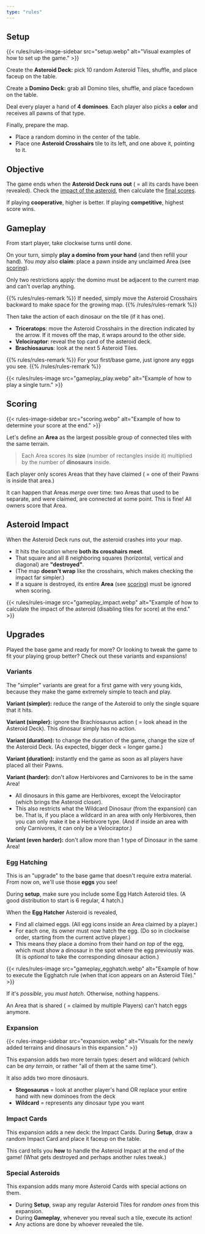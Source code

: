 ```yaml
---
type: "rules"
---
```


## Setup

{{< rules/rules-image-sidebar src="setup.webp" alt="Visual examples of how to set up the game." >}}

Create the **Asteroid Deck:** pick 10 random Asteroid Tiles, shuffle, and place faceup on the table.

Create a **Domino Deck:** grab all Domino tiles, shuffle, and place facedown on the table.

Deal every player a hand of **4 dominoes**. Each player also picks a **color** and receives all pawns of that type.

Finally, prepare the map.
* Place a random domino in the center of the table.
* Place one **Asteroid Crosshairs** tile to its left, and one above it, pointing to it.



## Objective

The game ends when the **Asteroid Deck runs out** ( = all its cards have been revealed). Check the [impact of the asteroid](#asteroid), then calculate the [final scores](#scoring).

If playing **cooperative**, higher is better. If playing **competitive**, highest score wins.


## Gameplay

From start player, take clockwise turns until done.

On your turn, simply **play a domino from your hand** (and then refill your hand). You _may_ also **claim**: place a pawn inside any unclaimed Area (see [scoring](#scoring)).

Only two restrictions apply: the domino must be adjacent to the current map and can't overlap anything.

{{% rules/rules-remark %}}
If needed, simply move the Asteroid Crosshairs backward to make space for the growing map.
{{% /rules/rules-remark %}}

Then take the action of each dinosaur on the tile (if it has one).

* **Triceratops**: move the Asteroid Crosshairs in the direction indicated by the arrow. If it moves off the map, it wraps around to the other side.
* **Velociraptor**: reveal the top card of the asteroid deck.
* **Brachiosaurus**: look at the next 5 Asteroid Tiles.

{{% rules/rules-remark %}}
For your first/base game, just ignore any eggs you see.
{{% /rules/rules-remark %}}

{{< rules/rules-image src="gameplay_play.webp" alt="Example of how to play a single turn." >}}


## Scoring

{{<  rules-image-sidebar src="scoring.webp" alt="Example of how to determine your score at the end." >}}

Let's define an **Area** as the largest possible group of connected tiles with the same terrain.

> Each Area scores its **size** (number of rectangles inside it) multiplied by the number of **dinosaurs** inside.

Each player only scores Areas that they have claimed ( = one of their Pawns is inside that area.)

It can happen that Areas _merge_ over time: two Areas that used to be separate, and were claimed, are connected at some point. This is fine! All owners score that Area.



## Asteroid Impact

When the Asteroid Deck runs out, the asteroid crashes into your map.

* It hits the location where **both its crosshairs meet**.
* That square and all 8 neighboring squares (horizontal, vertical and diagonal) are **"destroyed"**.
* (The map **doesn't wrap** like the crosshairs, which makes checking the impact far simpler.)
* If a square is destroyed, its entire **Area** (see [scoring](#scoring)) must be ignored when scoring.

{{< rules/rules-image src="gameplay_impact.webp" alt="Example of how to calculate the impact of the asteroid (disabling tiles for score) at the end." >}}


## Upgrades

Played the base game and ready for more? Or looking to tweak the game to fit your playing group better? Check out these variants and expansions!

### Variants

The "simpler" variants are great for a first game with very young kids, because they make the game extremely simple to teach and play.

**Variant (simpler):** reduce the range of the Asteroid to only the single square that it hits.

**Variant (simpler):** ignore the Brachiosaurus action ( = look ahead in the Asteroid Deck). This dinosaur simply has no action.

**Variant (duration):** to change the duration of the game, change the size of the Asteroid Deck. (As expected, bigger deck = longer game.)

**Variant (duration):** instantly end the game as soon as all players have placed all their Pawns.

**Variant (harder):** don't allow Herbivores and Carnivores to be in the same Area! 
* All dinosaurs in this game are Herbivores, except the Velociraptor (which brings the Asteroid closer). 
* This also restricts what the Wildcard Dinosaur (from the expansion) can be. That is, if you place a wildcard in an area with only Herbivores, then you can only make it be a Herbivore type. (And if inside an area with only Carnivores, it can only be a Velociraptor.)

**Variant (even harder):** don't allow more than 1 type of Dinosaur in the same Area!


### Egg Hatching

This is an "upgrade" to the base game that doesn't require extra material. From now on, we'll use those **eggs** you see!

During **setup**, make sure you include some Egg Hatch Asteroid tiles. (A good distribution to start is 6 regular, 4 hatch.)

When the **Egg Hatcher** Asteroid is revealed,

* Find all claimed eggs. (All egg icons inside an Area claimed by a player.)
* For each one, its owner must now hatch the egg. (Do so in clockwise order, starting from the current active player.)
* This means they place a domino from their hand _on top_ of the egg, which must show a dinosaur in the spot where the egg previously was. (It is _optional_ to take the corresponding dinosaur action.)

{{< rules/rules-image src="gameplay_egghatch.webp" alt="Example of how to execute the Egghatch rule (when that icon appears on an Asteroid Tile)." >}}

If it's _possible_, you _must hatch_. Otherwise, nothing happens.

An Area that is shared ( = claimed by multiple Players) can't hatch eggs anymore.


### Expansion

{{<  rules-image-sidebar src="expansion.webp" alt="Visuals for the newly added terrains and dinosaurs in this expansion." >}}

This expansion adds two more terrain types: desert and wildcard (which can be _any terrain_, or rather "all of them at the same time").

It also adds two more dinosaurs.
* **Stegosaurus** = look at another player's hand OR replace your entire hand with new dominoes from the deck
* **Wildcard** = represents any dinosaur type you want



### Impact Cards

This expansion adds a new deck: the Impact Cards. During **Setup**, draw a random Impact Card and place it faceup on the table. 

This card tells you **how** to handle the Asteroid Impact at the end of the game! (What gets destroyed and perhaps another rules tweak.)


### Special Asteroids

This expansion adds many more Asteroid Cards with special actions on them.

* During **Setup**, swap any regular Asteroid Tiles for _random ones_ from this expansion.
* During **Gameplay**, whenever you reveal such a tile, execute its action!
* Any actions are done by whoever revealed the tile.




